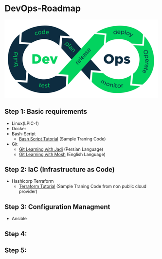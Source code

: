# DevOps-Roadmap

<p align="center">
 <img alt="DevOps Logo" src="image/DevOps.png">
</p>

## Step 1: Basic requirements
- Linux(LPIC-1)
- Docker
- Bash-Script
    - [Bash Script Tutorial](https://github.com/ahmadalibagheri/bash-script-tutorial) (Sample Traning Code)
- Git
    - [Git Learning with Jadi](https://faradars.org/courses/fvgit9609-git-github-gitlab) (Persian Language) 
    - [Git Learning with Mosh](https://codewithmosh.com/p/the-ultimate-git-course) (English Language) 
## Step 2: IaC (Infrastructure as Code)
- Hashicorp Terraform 
    - [Terraform Tutorial](https://github.com/ahmadalibagheri/terraform-tutorial) (Sample Traning Code from non public cloud provider)

## Step 3: Configuration Managment
- Ansible 

## Step 4:

## Step 5:

